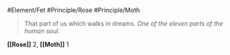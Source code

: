 #Element/Fet #Principle/Rose #Principle/Moth 

> That part of us which walks in dreams. *One of the eleven parts of the human soul.*

**[[Rose]]** 2, **[[Moth]]** 1